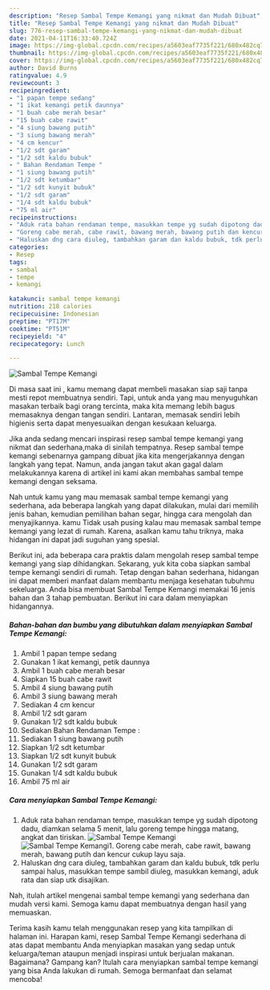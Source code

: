 ```yaml
---
description: "Resep Sambal Tempe Kemangi yang nikmat dan Mudah Dibuat"
title: "Resep Sambal Tempe Kemangi yang nikmat dan Mudah Dibuat"
slug: 776-resep-sambal-tempe-kemangi-yang-nikmat-dan-mudah-dibuat
date: 2021-04-11T16:33:40.724Z
image: https://img-global.cpcdn.com/recipes/a5603eaf7735f221/680x482cq70/sambal-tempe-kemangi-foto-resep-utama.jpg
thumbnail: https://img-global.cpcdn.com/recipes/a5603eaf7735f221/680x482cq70/sambal-tempe-kemangi-foto-resep-utama.jpg
cover: https://img-global.cpcdn.com/recipes/a5603eaf7735f221/680x482cq70/sambal-tempe-kemangi-foto-resep-utama.jpg
author: David Burns
ratingvalue: 4.9
reviewcount: 3
recipeingredient:
- "1 papan tempe sedang"
- "1 ikat kemangi petik daunnya"
- "1 buah cabe merah besar"
- "15 buah cabe rawit"
- "4 siung bawang putih"
- "3 siung bawang merah"
- "4 cm kencur"
- "1/2 sdt garam"
- "1/2 sdt kaldu bubuk"
- " Bahan Rendaman Tempe "
- "1 siung bawang putih"
- "1/2 sdt ketumbar"
- "1/2 sdt kunyit bubuk"
- "1/2 sdt garam"
- "1/4 sdt kaldu bubuk"
- "75 ml air"
recipeinstructions:
- "Aduk rata bahan rendaman tempe, masukkan tempe yg sudah dipotong dadu, diamkan selama 5 menit, lalu goreng tempe hingga matang, angkat dan tiriskan."
- "Goreng cabe merah, cabe rawit, bawang merah, bawang putih dan kencur cukup layu saja."
- "Haluskan dng cara diuleg, tambahkan garam dan kaldu bubuk, tdk perlu sampai halus, masukkan tempe sambil diuleg, masukkan kemangi, aduk rata dan siap utk disajikan."
categories:
- Resep
tags:
- sambal
- tempe
- kemangi

katakunci: sambal tempe kemangi 
nutrition: 218 calories
recipecuisine: Indonesian
preptime: "PT17M"
cooktime: "PT51M"
recipeyield: "4"
recipecategory: Lunch

---
```



![Sambal Tempe Kemangi](https://img-global.cpcdn.com/recipes/a5603eaf7735f221/680x482cq70/sambal-tempe-kemangi-foto-resep-utama.jpg)

Di masa  saat ini , kamu memang dapat membeli masakan siap saji tanpa mesti repot membuatnya sendiri. Tapi, untuk anda yang mau menyuguhkan masakan terbaik bagi orang tercinta, maka kita memang lebih bagus memasaknya dengan tangan sendiri. Lantaran, memasak sendiri lebih higienis serta dapat menyesuaikan dengan kesukaan keluarga.

Jika anda sedang mencari inspirasi resep sambal tempe kemangi yang nikmat dan sederhana,maka di sinilah tempatnya. Resep sambal tempe kemangi  sebenarnya gampang dibuat jika kita mengerjakannya dengan langkah yang tepat. Namun, anda jangan takut akan gagal dalam melakukannya 
karena di artikel ini kami akan membahas sambal tempe kemangi dengan seksama.  



Nah untuk kamu yang mau memasak sambal tempe kemangi yang sederhana, ada beberapa langkah yang dapat dilakukan, mulai dari memilih jenis bahan, kemudian pemilihan bahan segar, hingga cara mengolah dan menyajikannya. kamu Tidak usah pusing kalau mau memasak sambal tempe kemangi yang lezat di rumah. Karena, asalkan kamu  tahu triknya, maka hidangan ini dapat jadi suguhan yang spesial.

Berikut ini, ada beberapa cara praktis  dalam mengolah resep sambal tempe kemangi yang siap dihidangkan. Sekarang, yuk kita coba siapkan sambal tempe kemangi sendiri di rumah. Tetap dengan bahan sederhana, hidangan ini dapat memberi manfaat dalam membantu menjaga kesehatan tubuhmu sekeluarga. Anda bisa membuat Sambal Tempe Kemangi memakai 16 jenis bahan dan 3 tahap pembuatan. Berikut ini cara dalam menyiapkan hidangannya.

<!--inarticleads1-->

##### Bahan-bahan dan bumbu yang dibutuhkan dalam menyiapkan Sambal Tempe Kemangi:

1. Ambil 1 papan tempe sedang
1. Gunakan 1 ikat kemangi, petik daunnya
1. Ambil 1 buah cabe merah besar
1. Siapkan 15 buah cabe rawit
1. Ambil 4 siung bawang putih
1. Ambil 3 siung bawang merah
1. Sediakan 4 cm kencur
1. Ambil 1/2 sdt garam
1. Gunakan 1/2 sdt kaldu bubuk
1. Sediakan  Bahan Rendaman Tempe :
1. Sediakan 1 siung bawang putih
1. Siapkan 1/2 sdt ketumbar
1. Siapkan 1/2 sdt kunyit bubuk
1. Gunakan 1/2 sdt garam
1. Gunakan 1/4 sdt kaldu bubuk
1. Ambil 75 ml air




<!--inarticleads2-->

##### Cara menyiapkan Sambal Tempe Kemangi:

1. Aduk rata bahan rendaman tempe, masukkan tempe yg sudah dipotong dadu, diamkan selama 5 menit, lalu goreng tempe hingga matang, angkat dan tiriskan.
<img src="https://img-global.cpcdn.com/steps/f992f0c24fb1dac1/160x128cq70/sambal-tempe-kemangi-langkah-memasak-1-foto.jpg" alt="Sambal Tempe Kemangi"><img src="https://img-global.cpcdn.com/steps/a422527394bd8b67/160x128cq70/sambal-tempe-kemangi-langkah-memasak-1-foto.jpg" alt="Sambal Tempe Kemangi">1. Goreng cabe merah, cabe rawit, bawang merah, bawang putih dan kencur cukup layu saja.
1. Haluskan dng cara diuleg, tambahkan garam dan kaldu bubuk, tdk perlu sampai halus, masukkan tempe sambil diuleg, masukkan kemangi, aduk rata dan siap utk disajikan.




Nah, itulah artikel mengenai  sambal tempe kemangi  yang sederhana dan mudah versi kami. Semoga kamu dapat membuatnya dengan hasil yang memuaskan. 

Terima kasih kamu telah menggunakan resep yang kita tampilkan di halaman ini. Harapan kami, resep  Sambal Tempe Kemangi sederhana di atas dapat membantu Anda menyiapkan masakan yang sedap untuk keluarga/teman ataupun menjadi inspirasi untuk berjualan makanan. Bagaimana? Gampang kan? Itulah cara menyiapkan sambal tempe kemangi yang bisa Anda lakukan di rumah. Semoga bermanfaat dan selamat mencoba!

